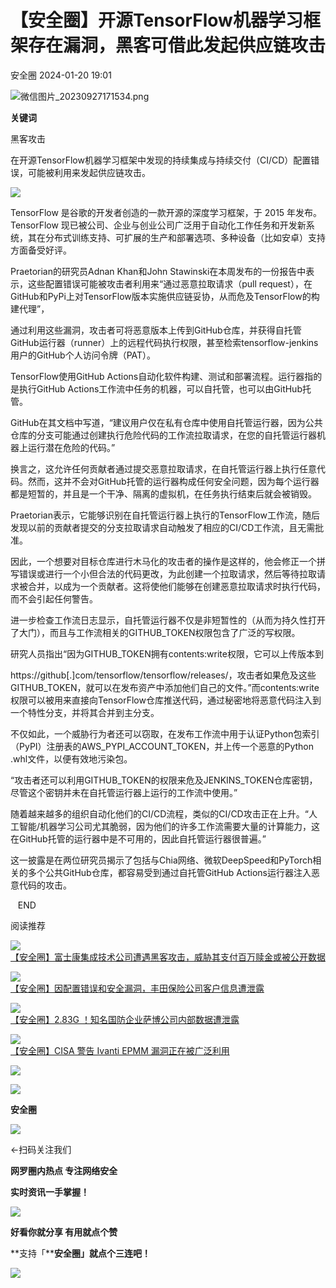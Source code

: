 #  【安全圈】开源TensorFlow机器学习框架存在漏洞，黑客可借此发起供应链攻击   
 安全圈   2024-01-20 19:01  
  
![](https://mmbiz.qpic.cn/sz_mmbiz_png/aBHpjnrGylgOvEXHviaXu1fO2nLov9bZ055v7s8F6w1DD1I0bx2h3zaOx0Mibd5CngBwwj2nTeEbupw7xpBsx27Q/640?wx_fmt=png&from=appmsg "微信图片_20230927171534.png")  
  
  
**关键词**  
  
  
  
黑客攻击  
  
  
在开源TensorFlow机器学习框架中发现的持续集成与持续交付（CI/CD）配置错误，可能被利用来发起供应链攻击。  
  
![](https://mmbiz.qpic.cn/sz_mmbiz_jpg/aBHpjnrGylh8EibTnpJxMCIp1oZs3Ya00dEdrt4RYOlibtHN2sLxkXIFR2sIn7COBGbtKTPPFeb0319KibJw6rErQ/640?wx_fmt=jpeg&from=appmsg "")  
  
TensorFlow 是谷歌的开发者创造的一款开源的深度学习框架，于 2015 年发布。TensorFlow 现已被公司、企业与创业公司广泛用于自动化工作任务和开发新系统，其在分布式训练支持、可扩展的生产和部署选项、多种设备（比如安卓）支持方面备受好评。  
  
Praetorian的研究员Adnan Khan和John Stawinski在本周发布的一份报告中表示，这些配置错误可能被攻击者利用来“通过恶意拉取请求（pull request），在GitHub和PyPi上对TensorFlow版本实施供应链妥协，从而危及TensorFlow的构建代理”，  
  
通过利用这些漏洞，攻击者可将恶意版本上传到GitHub仓库，并获得自托管GitHub运行器（runner）上的远程代码执行权限，甚至检索tensorflow-jenkins用户的GitHub个人访问令牌（PAT）。  
  
TensorFlow使用GitHub Actions自动化软件构建、测试和部署流程。运行器指的是执行GitHub Actions工作流中任务的机器，可以自托管，也可以由GitHub托管。  
  
GitHub在其文档中写道，“建议用户仅在私有仓库中使用自托管运行器，因为公共仓库的分支可能通过创建执行危险代码的工作流拉取请求，在您的自托管运行器机器上运行潜在危险的代码。”  
  
换言之，这允许任何贡献者通过提交恶意拉取请求，在自托管运行器上执行任意代码。然而，这并不会对GitHub托管的运行器构成任何安全问题，因为每个运行器都是短暂的，并且是一个干净、隔离的虚拟机，在任务执行结束后就会被销毁。  
  
Praetorian表示，它能够识别在自托管运行器上执行的TensorFlow工作流，随后发现以前的贡献者提交的分支拉取请求自动触发了相应的CI/CD工作流，且无需批准。  
  
因此，一个想要对目标仓库进行木马化的攻击者的操作是这样的，他会修正一个拼写错误或进行一个小但合法的代码更改，为此创建一个拉取请求，然后等待拉取请求被合并，以成为一个贡献者。这将使他们能够在创建恶意拉取请求时执行代码，而不会引起任何警告。  
  
进一步检查工作流日志显示，自托管运行器不仅是非短暂性的（从而为持久性打开了大门），而且与工作流相关的GITHUB_TOKEN权限包含了广泛的写权限。  
  
研究人员指出“因为GITHUB_TOKEN拥有contents:write权限，它可以上传版本到  
  
https://github[.]com/tensorflow/tensorflow/releases/，攻击者如果危及这些GITHUB_TOKEN，就可以在发布资产中添加他们自己的文件。”而contents:write权限可以被用来直接向TensorFlow仓库推送代码，通过秘密地将恶意代码注入到一个特性分支，并将其合并到主分支。  
  
不仅如此，一个威胁行为者还可以窃取，在发布工作流中用于认证Python包索引（PyPI）注册表的AWS_PYPI_ACCOUNT_TOKEN，并上传一个恶意的Python .whl文件，以便有效地污染包。  
  
“攻击者还可以利用GITHUB_TOKEN的权限来危及JENKINS_TOKEN仓库密钥，尽管这个密钥并未在自托管运行器上运行的工作流中使用。”  
  
随着越来越多的组织自动化他们的CI/CD流程，类似的CI/CD攻击正在上升。“人工智能/机器学习公司尤其脆弱，因为他们的许多工作流需要大量的计算能力，这在GitHub托管的运行器中是不可用的，因此自托管运行器很普遍。”  
  
这一披露是在两位研究员揭示了包括与Chia网络、微软DeepSpeed和PyTorch相关的多个公共GitHub仓库，都容易受到通过自托管GitHub Actions运行器注入恶意代码的攻击。  
  
  
  
  
  
   END    
  
  
阅读推荐  
  
  
![](https://mmbiz.qpic.cn/sz_mmbiz_jpg/aBHpjnrGylh8EibTnpJxMCIp1oZs3Ya0051r7IJm4aicYgUlwjNszJQDCew2ibqoG8bZ72ovHcPh5sj20X05ART0w/640?wx_fmt=jpeg "")  
[【安全圈】富士康集成技术公司遭遇黑客攻击，威胁其支付百万赎金或被公开数据](http://mp.weixin.qq.com/s?__biz=MzIzMzE4NDU1OQ==&mid=2652052513&idx=1&sn=991c6143b0bd6ac8ecae44b3525fca2b&chksm=f36e3061c419b9772aec6d65d59144f44893aee0748652a39fe574249c4830882bc58e92210f&scene=21#wechat_redirect)  
  
  
  
![](https://mmbiz.qpic.cn/sz_mmbiz_jpg/aBHpjnrGylh8EibTnpJxMCIp1oZs3Ya00JVwZYKkhH5a6JTDvqNjEOfgkbgcpHPVfFK7gW5S3FdV1Lhe56wgndg/640?wx_fmt=jpeg "")  
[【安全圈】因配置错误和安全漏洞，丰田保险公司客户信息遭泄露](http://mp.weixin.qq.com/s?__biz=MzIzMzE4NDU1OQ==&mid=2652052513&idx=2&sn=b0a5d07f59d75edef89bc1c7052de1ff&chksm=f36e3061c419b977332edb7a6145811241b15a7e61a9759592a776e74a6e57c50e2e703ef843&scene=21#wechat_redirect)  
  
  
  
![](https://mmbiz.qpic.cn/sz_mmbiz_png/aBHpjnrGylh8EibTnpJxMCIp1oZs3Ya00CRMss99yqL7VV3iadPmiaNxxAeswYDa71cUNbh5kAdjNRyY83mRbwaow/640?wx_fmt=png&from=appmsg "")  
[【安全圈】2.83G ！知名国防企业萨博公司内部数据遭泄露](http://mp.weixin.qq.com/s?__biz=MzIzMzE4NDU1OQ==&mid=2652052513&idx=3&sn=df055ccfe238b60eae30abbaa55c1a04&chksm=f36e3061c419b97709b68435f2da97ec2a3d6de406d1ad24e25527d0628783fec5ee0b82309a&scene=21#wechat_redirect)  
  
  
  
![](https://mmbiz.qpic.cn/sz_mmbiz_jpg/aBHpjnrGylh8EibTnpJxMCIp1oZs3Ya00sPMXlXG5KpagsIhfIDSbuNTcUulXdyss5JxmZSic5eNgIBjkRXuQePA/640?wx_fmt=jpeg "")  
[【安全圈】CISA 警告 Ivanti EPMM 漏洞正在被广泛利用](http://mp.weixin.qq.com/s?__biz=MzIzMzE4NDU1OQ==&mid=2652052513&idx=4&sn=dd56c5eb73fdfbb54c49b7bb7128aaf8&chksm=f36e3061c419b977e44376f0c27224f874c1e6361b5df34021fe5ac622c0f6bb9031af236432&scene=21#wechat_redirect)  
  
  
  
![](https://mmbiz.qpic.cn/mmbiz_gif/aBHpjnrGylgeVsVlL5y1RPJfUdozNyCEft6M27yliapIdNjlcdMaZ4UR4XxnQprGlCg8NH2Hz5Oib5aPIOiaqUicDQ/640?wx_fmt=gif "")  
  
  
  
![](https://mmbiz.qpic.cn/mmbiz_png/aBHpjnrGylgeVsVlL5y1RPJfUdozNyCEDQIyPYpjfp0XDaaKjeaU6YdFae1iagIvFmFb4djeiahnUy2jBnxkMbaw/640?wx_fmt=png "")  
  
**安全圈**  
  
![](https://mmbiz.qpic.cn/mmbiz_gif/aBHpjnrGylgeVsVlL5y1RPJfUdozNyCEft6M27yliapIdNjlcdMaZ4UR4XxnQprGlCg8NH2Hz5Oib5aPIOiaqUicDQ/640?wx_fmt=gif "")  
  
  
←扫码关注我们  
  
**网罗圈内热点 专注网络安全**  
  
**实时资讯一手掌握！**  
  
  
![](https://mmbiz.qpic.cn/mmbiz_gif/aBHpjnrGylgeVsVlL5y1RPJfUdozNyCE3vpzhuku5s1qibibQjHnY68iciaIGB4zYw1Zbl05GQ3H4hadeLdBpQ9wEA/640?wx_fmt=gif "")  
  
**好看你就分享 有用就点个赞**  
  
**支持「****安全圈」就点个三连吧！**  
  
![](https://mmbiz.qpic.cn/mmbiz_gif/aBHpjnrGylgeVsVlL5y1RPJfUdozNyCE3vpzhuku5s1qibibQjHnY68iciaIGB4zYw1Zbl05GQ3H4hadeLdBpQ9wEA/640?wx_fmt=gif "")  
  
  
